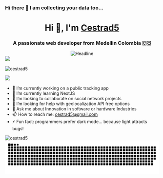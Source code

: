 ### Hi there 👋 I am collecting your data too...

<h1 align="center">Hi 👋, I'm <a href="https://www.linkedin.com/in/camiloestradadeveloper/" target="_blank">
Cestrad5</a></h1>
<h3 align="center">A passionate web developer from Medellin Colombia 🇨🇴 </h3>

<div align=center>
        <img src="https://readme-typing-svg.herokuapp.com?color=%236FDA44&size=32&center=true&vCenter=true&width=600&height=50&lines=I'm+Software developer;Problem+Solver;Freelancer;Open-Source+Enthusiast;I'm+also+a+Manufacturing+Engineer;Project+Management+Specialist;Strategic+management+and+Innovation+Specialist;International+Master+Innovation+Manager" alt="Headline" />
</div>


<!--horizontal divider(gradiant)-->
<img src="https://user-images.githubusercontent.com/73097560/115834477-dbab4500-a447-11eb-908a-139a6edaec5c.gif">

<p align="left"> <img src="https://media.licdn.com/dms/image/D5616AQHZ7fC3xVdTaw/profile-displaybackgroundimage-shrink_350_1400/0/1701980277548?e=1712793600&v=beta&t=ew7S6pcbGNNCE02kt-X0ktV53TFmUPWxZtoFAyf8GkE" alt="cestrad5" /> </p>
<!--horizontal divider(gradiant)-->
<img src="https://user-images.githubusercontent.com/73097560/115834477-dbab4500-a447-11eb-908a-139a6edaec5c.gif">

- 🔭 I’m currently working on a public tracking app
- 🌱 I’m currently learning NextJS
- 👯 I’m looking to collaborate on social network projects
- 🤔 I’m looking for help with geolocalization API free options
- 💬 Ask me about Innovation in software or hardware Industries
- 📫 How to reach me: cestrad5@gmail.com
- ⚡ Fun fact: programmers prefer dark mode... because light attracts bugs!

<p><img align="left" src="https://github-readme-stats.vercel.app/api/top-langs?username=cestrad5&show_icons=true&theme=dark&locale=en&layout=compact" alt="cestrad5" /></p>

<!--- snake -->
<div align="center">
  <img  src="https://github.com/1999AZZAR/1999AZZAR/blob/main/resources/img/grid-snake.svg"
       alt="snake" /></a>
</div>
